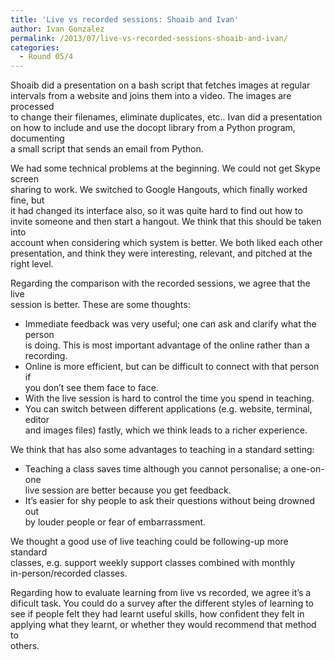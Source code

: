 ```yaml
---
title: 'Live vs recorded sessions: Shoaib and Ivan'
author: Ivan Gonzalez
permalink: /2013/07/live-vs-recorded-sessions-shoaib-and-ivan/
categories:
  - Round 05/4
---
```

Shoaib did a presentation on a bash script that fetches images at regular  
intervals from a website and joins them into a video. The images are processed  
to change their filenames, eliminate duplicates, etc.. Ivan did a presentation  
on how to include and use the docopt library from a Python program, documenting  
a small script that sends an email from Python.

We had some technical problems at the beginning. We could not get Skype screen  
sharing to work. We switched to Google Hangouts, which finally worked fine, but  
it had changed its interface also, so it was quite hard to find out how to  
invite someone and then start a hangout. We think that this should be taken into  
account when considering which system is better. We both liked each other  
presentation, and think they were interesting, relevant, and pitched at the  
right level.

Regarding the comparison with the recorded sessions, we agree that the live  
session is better. These are some thoughts:

*   Immediate feedback was very useful; one can ask and clarify what the person  
    is doing. This is most important advantage of the online rather than a  
    recording.
*   Online is more efficient, but can be difficult to connect with that person if  
    you don’t see them face to face.
*   With the live session is hard to control the time you spend in teaching.
*   You can switch between different applications (e.g. website, terminal, editor  
    and images files) fastly, which we think leads to a richer experience.

We think that has also some advantages to teaching in a standard setting:

*   Teaching a class saves time although you cannot personalise; a one-on-one  
    live session are better because you get feedback.
*   It’s easier for shy people to ask their questions without being drowned out  
    by louder people or fear of embarrassment.

We thought a good use of live teaching could be following-up more standard  
classes, e.g. support weekly support classes combined with monthly  
in-person/recorded classes.

Regarding how to evaluate learning from live vs recorded, we agree it’s a  
dificult task. You could do a survey after the different styles of learning to  
see if people felt they had learnt useful skills, how confident they felt in  
applying what they learnt, or whether they would recommend that method to  
others.
